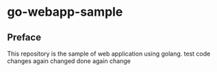 # go-webapp-sample



## Preface
This repository is the sample of web application using golang.
test code changes
again changed
done again
change
